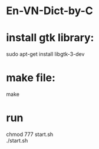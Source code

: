# En-VN-Dict-by-C  
# install gtk library:  
  sudo apt-get install libgtk-3-dev  
# make file:  
  make  
# run
  chmod 777 start.sh  
  ./start.sh

